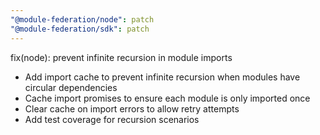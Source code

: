 ```yaml
---
"@module-federation/node": patch
"@module-federation/sdk": patch
---
```


fix(node): prevent infinite recursion in module imports

- Add import cache to prevent infinite recursion when modules have circular dependencies
- Cache import promises to ensure each module is only imported once
- Clear cache on import errors to allow retry attempts
- Add test coverage for recursion scenarios